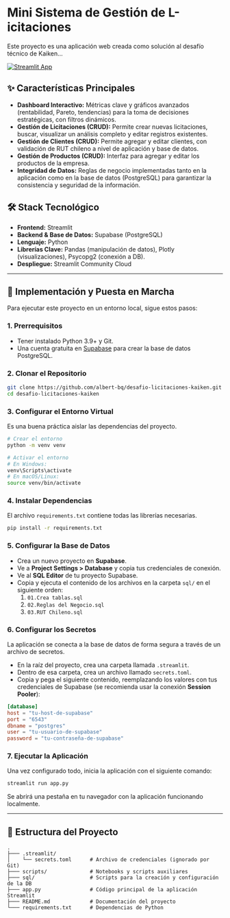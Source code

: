 # Mini Sistema de Gestión de L-icitaciones

Este proyecto es una aplicación web creada como solución al desafío técnico de Kaiken...

[![Streamlit App](https://static.streamlit.io/badges/streamlit_badge_black_white.svg)](https://desafio-licitaciones-kaiken.streamlit.app/)

## ✨ Características Principales

  * **Dashboard Interactivo:** Métricas clave y gráficos avanzados (rentabilidad, Pareto, tendencias) para la toma de decisiones estratégicas, con filtros dinámicos.
  * **Gestión de Licitaciones (CRUD):** Permite crear nuevas licitaciones, buscar, visualizar un análisis completo y editar registros existentes.
  * **Gestión de Clientes (CRUD):** Permite agregar y editar clientes, con validación de RUT chileno a nivel de aplicación y base de datos.
  * **Gestión de Productos (CRUD):** Interfaz para agregar y editar los productos de la empresa.
  * **Integridad de Datos:** Reglas de negocio implementadas tanto en la aplicación como en la base de datos (PostgreSQL) para garantizar la consistencia y seguridad de la información.

## 🛠️ Stack Tecnológico

  * **Frontend:** Streamlit
  * **Backend & Base de Datos:** Supabase (PostgreSQL)
  * **Lenguaje:** Python
  * **Librerías Clave:** Pandas (manipulación de datos), Plotly (visualizaciones), Psycopg2 (conexión a DB).
  * **Despliegue:** Streamlit Community Cloud

-----

## 🚀 Implementación y Puesta en Marcha

Para ejecutar este proyecto en un entorno local, sigue estos pasos:

### **1. Prerrequisitos**

  * Tener instalado Python 3.9+ y Git.
  * Una cuenta gratuita en [Supabase](https://supabase.com/) para crear la base de datos PostgreSQL.

### **2. Clonar el Repositorio**

```bash
git clone https://github.com/albert-bq/desafio-licitaciones-kaiken.git
cd desafio-licitaciones-kaiken
```

### **3. Configurar el Entorno Virtual**

Es una buena práctica aislar las dependencias del proyecto.

```bash
# Crear el entorno
python -m venv venv

# Activar el entorno
# En Windows:
venv\Scripts\activate
# En macOS/Linux:
source venv/bin/activate
```

### **4. Instalar Dependencias**

El archivo `requirements.txt` contiene todas las librerías necesarias.

```bash
pip install -r requirements.txt
```

### **5. Configurar la Base de Datos**

  * Crea un nuevo proyecto en **Supabase**.
  * Ve a **Project Settings \> Database** y copia tus credenciales de conexión.
  * Ve al **SQL Editor** de tu proyecto Supabase.
  * Copia y ejecuta el contenido de los archivos en la carpeta `sql/` en el siguiente orden:
    1.  `01.Crea tablas.sql`
    2.  `02.Reglas del Negocio.sql`
    3.  `03.RUT Chileno.sql`

### **6. Configurar los Secretos**

La aplicación se conecta a la base de datos de forma segura a través de un archivo de secretos.

  * En la raíz del proyecto, crea una carpeta llamada `.streamlit`.
  * Dentro de esa carpeta, crea un archivo llamado `secrets.toml`.
  * Copia y pega el siguiente contenido, reemplazando los valores con tus credenciales de Supabase (se recomienda usar la conexión **Session Pooler**):

<!-- end list -->

```toml
[database]
host = "tu-host-de-supabase"
port = "6543"
dbname = "postgres"
user = "tu-usuario-de-supabase"
password = "tu-contraseña-de-supabase"
```

### **7. Ejecutar la Aplicación**

Una vez configurado todo, inicia la aplicación con el siguiente comando:

```bash
streamlit run app.py
```

Se abrirá una pestaña en tu navegador con la aplicación funcionando localmente.

-----

## 📁 Estructura del Proyecto

```
.
├─── .streamlit/
│    └── secrets.toml      # Archivo de credenciales (ignorado por Git)
├─── scripts/              # Notebooks y scripts auxiliares
├─── sql/                  # Scripts para la creación y configuración de la DB
├─── app.py                # Código principal de la aplicación Streamlit
├─── README.md             # Documentación del proyecto
└─── requirements.txt      # Dependencias de Python
```